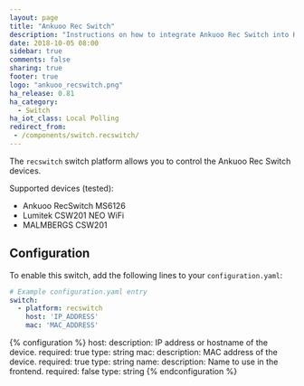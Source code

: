 ```yaml
---
layout: page
title: "Ankuoo Rec Switch"
description: "Instructions on how to integrate Ankuoo Rec Switch into Home Assistant."
date: 2018-10-05 08:00
sidebar: true
comments: false
sharing: true
footer: true
logo: "ankuoo_recswitch.png"
ha_release: 0.81
ha_category:
  - Switch
ha_iot_class: Local Polling
redirect_from:
 - /components/switch.recswitch/
---
```


The `recswitch` switch platform allows you to control the Ankuoo Rec Switch devices.

Supported devices (tested):

- Ankuoo RecSwitch MS6126
- Lumitek CSW201 NEO WiFi
- MALMBERGS CSW201

## Configuration

To enable this switch, add the following lines to your `configuration.yaml`:

```yaml
# Example configuration.yaml entry
switch:
  - platform: recswitch
    host: 'IP_ADDRESS'
    mac: 'MAC_ADDRESS'
```

{% configuration %}
host:
  description: IP address or hostname of the device.
  required: true
  type: string
mac:
  description: MAC address of the device.
  required: true
  type: string
name:
  description: Name to use in the frontend.
  required: false
  type: string
{% endconfiguration %}
